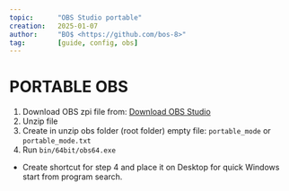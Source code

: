 ```yaml
---
topic:      "OBS Studio portable"
creation:   2025-01-07
author:     "BO$ <https://github.com/bos-8>"
tag:        [guide, config, obs]
---
```


# PORTABLE OBS
1. Download OBS zpi file from: [Download OBS Studio](https://obsproject.com/download)
2. Unzip file
3. Create in unzip obs folder (root folder) empty file: `portable_mode` or `portable_mode.txt`
4. Run `bin/64bit/obs64.exe`
* Create shortcut for step 4 and place it on Desktop for quick Windows start from program search.